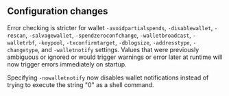 Configuration changes
---------------------

Error checking is stricter for wallet `-avoidpartialspends`, `-disablewallet`, `-rescan`, `-salvagewallet`, `-spendzeroconfchange`, `-walletbroadcast`, `-walletrbf`, `-keypool`, `-txconfirmtarget`, `-dblogsize`, `-addresstype`, `-changetype`, and `-walletnotify` settings. Values that were previously ambiguous or ignored or would trigger warnings or error later at runtime will now trigger errors immediately on startup.

Specifying `-nowalletnotify` now disables wallet notifications instead of trying to execute the string "0" as a shell command.
